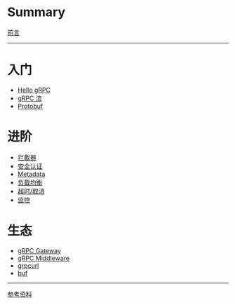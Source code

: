 # Summary

[前言](./preface.md)

---

# 入门
  - [Hello gRPC](./c1/hello-grpc.md)
  - [gRPC 流](./c1/stream.md)
  - [Protobuf](./c1/protobuf.md)

# 进阶
  - [拦截器](./c2/interceptor.md)
  - [安全认证](./c2/auth.md)
  - [Metadata]()
  - [负载均衡](./c2/load-balancer.md)
  - [超时/取消]()
  - [监控]()

# 生态
- [gRPC Gateway](./c3/gateway.md)
- [gRPC Middleware](./c3/middleware.md)
- [grpcurl](./c3/grpcurl.md)
- [buf](./c3/buf.md)

---

[参考资料](./reference.md)
